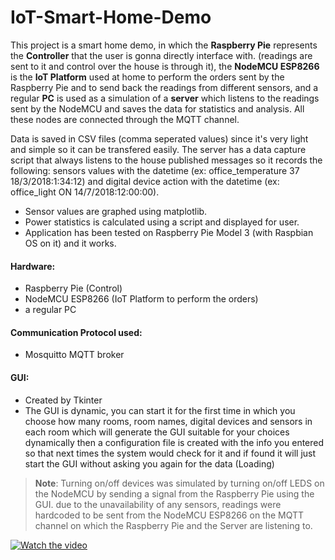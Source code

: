# IoT-Smart-Home-Demo
This project is a smart home demo, in which the **Raspberry Pie** represents the **Controller** that the user is gonna directly interface with. (readings are sent to it and control over the house is through it), the **NodeMCU ESP8266** is the **IoT Platform** used at home to perform the orders sent by the Raspberry Pie and to send back the readings from different sensors, and a regular **PC** is used as a simulation of a **server** which listens to the readings sent by the NodeMCU and saves the data for statistics and analysis.
All these nodes are connected through the MQTT channel.

Data is saved in CSV files (comma seperated values) since it's very light and simple so it can be transfered easily.
The server has a data capture script that always listens to the house published messages so it records the following: sensors values with the datetime (ex: office_temperature 37 18/3/2018:1:34:12) and digital device action with the datetime (ex: office_light ON 14/7/2018:12:00:00).


- Sensor values are graphed using matplotlib.
- Power statistics is calculated using a script and displayed for user.
- Application has been tested on Raspberry Pie Model 3 (with Raspbian OS on it) and it works.

#### Hardware:
- Raspberry Pie (Control)
- NodeMCU ESP8266 (IoT Platform to perform the orders)
- a regular PC

#### Communication Protocol used:
- Mosquitto MQTT broker

#### GUI:
- Created by Tkinter
- The GUI is dynamic, you can start it for the first time in which you choose how many rooms, room names, digital devices and sensors in each room which will generate the GUI     suitable for your choices dynamically then a configuration file is created with the info you entered so that next times the system would check for it and if found it will just   start the GUI without asking you again for the data (Loading)


> **Note**: Turning on/off devices was simulated by turning on/off LEDS on the NodeMCU by sending a signal from the Raspberry Pie using the GUI. due to the unavailability of any sensors, readings were hardcoded to be sent from the NodeMCU ESP8266 on the MQTT channel on which the Raspberry Pie and the Server are listening to.


[![Watch the video](https://img.youtube.com/vi/fDDsRHOdZU8/1.jpg)](https://youtu.be/fDDsRHOdZU8)
